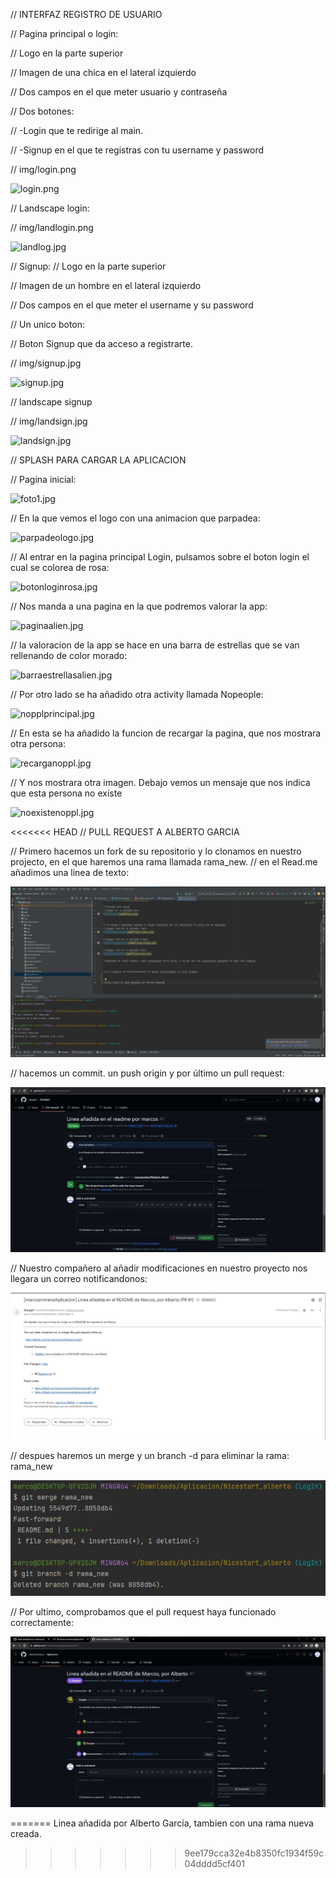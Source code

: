 //    INTERFAZ REGISTRO DE USUARIO


//    Pagina principal o login:

//    Logo en la parte superior

//    Imagen de una chica en el lateral izquierdo

//    Dos campos en el que meter usuario y contraseña

//    Dos botones: 

//        -Login que te redirige al main.

//        -Signup en el que te registras con tu username y password


//  img/login.png

![login.png](img%2Flogin.png)

//  Landscape login:

//  img/landlogin.png

![landlog.jpg](img%2Flandlog.jpg)



//    Signup:
//    Logo en la parte superior

//    Imagen de un hombre en el lateral izquierdo

//    Dos campos en el que meter el username y su password

//    Un unico boton: 

//          Boton Signup que da acceso a registrarte.
 

//  img/signup.jpg

![signup.jpg](img%2Fsignup.jpg)

//  landscape signup

//  img/landsign.jpg

![landsign.jpg](img%2Flandsign.jpg)


//  SPLASH PARA CARGAR LA APLICACION
 
//  Pagina inicial:

![foto1.jpg](img%2Ffoto1.jpg)

//  En la que vemos el logo con una animacion que parpadea:

![parpadeologo.jpg](img%2Fparpadeologo.jpg)

//  Al entrar en la pagina principal Login, pulsamos sobre el boton login el cual se colorea de rosa:

![botonloginrosa.jpg](img%2Fbotonloginrosa.jpg)

//  Nos manda a una pagina en la que podremos valorar la app:

![paginaalien.jpg](img%2Fpaginaalien.jpg)

//  la valoracion de la app se hace en una barra de estrellas que se van rellenando de color morado:

![barraestrellasalien.jpg](img%2Fbarraestrellasalien.jpg)

//  Por otro lado se ha añadido otra activity llamada Nopeople:

![nopplprincipal.jpg](img%2Fnopplprincipal.jpg)


//  En esta se ha añadido la funcion de recargar la pagina, que nos mostrara otra persona:

![recarganoppl.jpg](img%2Frecarganoppl.jpg)

//  Y nos mostrara otra imagen. Debajo vemos un mensaje que nos indica que esta persona no existe

![noexistenoppl.jpg](img%2Fnoexistenoppl.jpg)


<<<<<<< HEAD
//  PULL REQUEST A ALBERTO GARCIA

//  Primero hacemos un fork de su repositorio y lo clonamos en nuestro projecto, en el que haremos una rama llamada rama_new.
//  en el Read.me añadimos una linea de texto:

![creamos una rama.jpg](img%2Fcreamos%20una%20rama.jpg)

// hacemos un commit. un push origin y por último un pull request:

![plrequest2.jpg](img%2Fplrequest2.jpg)

//  Nuestro compañero al añadir modificaciones en nuestro proyecto nos llegara un correo notificandonos:

![correoplrequest.jpg](img%2Fcorreoplrequest.jpg)

//  despues haremos un merge y un branch -d para eliminar la rama: rama_new

![captmergeplrequest.jpg](img%2Fcaptmergeplrequest.jpg)

//  Por ultimo, comprobamos que el pull request haya funcionado correctamente:

![captfinalplrequest.jpg](img%2Fcaptfinalplrequest.jpg)



=======
Linea añadida por Alberto García, tambien con una rama nueva creada.
>>>>>>> 9ee179cca32e4b8350fc1934f59c04dddd5cf401


